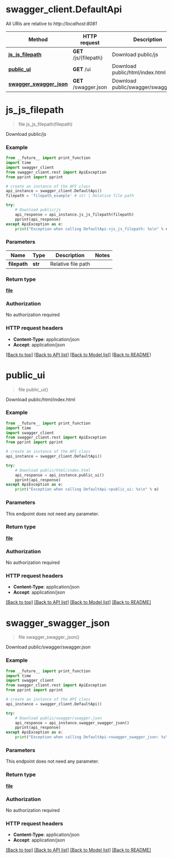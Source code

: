 # swagger_client.DefaultApi

All URIs are relative to *http://localhost:8081*

Method | HTTP request | Description
------------- | ------------- | -------------
[**js_js_filepath**](DefaultApi.md#js_js_filepath) | **GET** /js/{filepath} | Download public/js
[**public_ui**](DefaultApi.md#public_ui) | **GET** /ui | Download public/html/index.html
[**swagger_swagger_json**](DefaultApi.md#swagger_swagger_json) | **GET** /swagger.json | Download public/swagger/swagger.json


# **js_js_filepath**
> file js_js_filepath(filepath)

Download public/js

### Example 
```python
from __future__ import print_function
import time
import swagger_client
from swagger_client.rest import ApiException
from pprint import pprint

# create an instance of the API class
api_instance = swagger_client.DefaultApi()
filepath = 'filepath_example' # str | Relative file path

try: 
    # Download public/js
    api_response = api_instance.js_js_filepath(filepath)
    pprint(api_response)
except ApiException as e:
    print("Exception when calling DefaultApi->js_js_filepath: %s\n" % e)
```

### Parameters

Name | Type | Description  | Notes
------------- | ------------- | ------------- | -------------
 **filepath** | **str**| Relative file path | 

### Return type

[**file**](file.md)

### Authorization

No authorization required

### HTTP request headers

 - **Content-Type**: application/json
 - **Accept**: application/json

[[Back to top]](#) [[Back to API list]](../README.md#documentation-for-api-endpoints) [[Back to Model list]](../README.md#documentation-for-models) [[Back to README]](../README.md)

# **public_ui**
> file public_ui()

Download public/html/index.html

### Example 
```python
from __future__ import print_function
import time
import swagger_client
from swagger_client.rest import ApiException
from pprint import pprint

# create an instance of the API class
api_instance = swagger_client.DefaultApi()

try: 
    # Download public/html/index.html
    api_response = api_instance.public_ui()
    pprint(api_response)
except ApiException as e:
    print("Exception when calling DefaultApi->public_ui: %s\n" % e)
```

### Parameters
This endpoint does not need any parameter.

### Return type

[**file**](file.md)

### Authorization

No authorization required

### HTTP request headers

 - **Content-Type**: application/json
 - **Accept**: application/json

[[Back to top]](#) [[Back to API list]](../README.md#documentation-for-api-endpoints) [[Back to Model list]](../README.md#documentation-for-models) [[Back to README]](../README.md)

# **swagger_swagger_json**
> file swagger_swagger_json()

Download public/swagger/swagger.json

### Example 
```python
from __future__ import print_function
import time
import swagger_client
from swagger_client.rest import ApiException
from pprint import pprint

# create an instance of the API class
api_instance = swagger_client.DefaultApi()

try: 
    # Download public/swagger/swagger.json
    api_response = api_instance.swagger_swagger_json()
    pprint(api_response)
except ApiException as e:
    print("Exception when calling DefaultApi->swagger_swagger_json: %s\n" % e)
```

### Parameters
This endpoint does not need any parameter.

### Return type

[**file**](file.md)

### Authorization

No authorization required

### HTTP request headers

 - **Content-Type**: application/json
 - **Accept**: application/json

[[Back to top]](#) [[Back to API list]](../README.md#documentation-for-api-endpoints) [[Back to Model list]](../README.md#documentation-for-models) [[Back to README]](../README.md)

